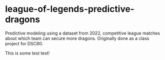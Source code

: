 # league-of-legends-predictive-dragons
Predictive modeling using a dataset from 2022, competitive league matches about which team can secure more dragons. Originally done as a class project for DSC80.  
  
This is some test text!

